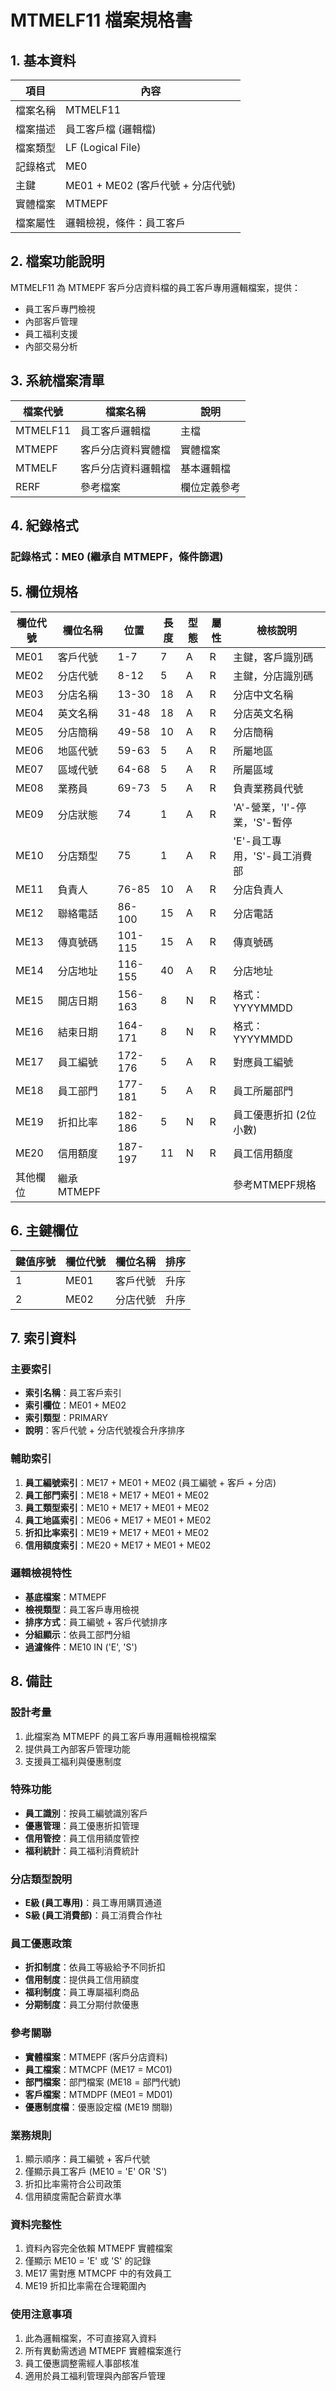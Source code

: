 # MTMELF11 檔案規格書

## 1. 基本資料

| 項目 | 內容 |
|------|------|
| 檔案名稱 | MTMELF11 |
| 檔案描述 | 員工客戶檔 (邏輯檔) |
| 檔案類型 | LF (Logical File) |
| 記錄格式 | ME0 |
| 主鍵 | ME01 + ME02 (客戶代號 + 分店代號) |
| 實體檔案 | MTMEPF |
| 檔案屬性 | 邏輯檢視，條件：員工客戶 |

## 2. 檔案功能說明

MTMELF11 為 MTMEPF 客戶分店資料檔的員工客戶專用邏輯檔案，提供：
- 員工客戶專門檢視
- 內部客戶管理
- 員工福利支援
- 內部交易分析

## 3. 系統檔案清單

| 檔案代號 | 檔案名稱 | 說明 |
|----------|----------|------|
| MTMELF11 | 員工客戶邏輯檔 | 主檔 |
| MTMEPF | 客戶分店資料實體檔 | 實體檔案 |
| MTMELF | 客戶分店資料邏輯檔 | 基本邏輯檔 |
| RERF | 參考檔案 | 欄位定義參考 |

## 4. 紀錄格式

### 記錄格式：ME0 (繼承自 MTMEPF，條件篩選)

## 5. 欄位規格

| 欄位代號 | 欄位名稱 | 位置 | 長度 | 型態 | 屬性 | 檢核說明 |
|----------|----------|------|------|------|------|----------|
| ME01 | 客戶代號 | 1-7 | 7 | A | R | 主鍵，客戶識別碼 |
| ME02 | 分店代號 | 8-12 | 5 | A | R | 主鍵，分店識別碼 |
| ME03 | 分店名稱 | 13-30 | 18 | A | R | 分店中文名稱 |
| ME04 | 英文名稱 | 31-48 | 18 | A | R | 分店英文名稱 |
| ME05 | 分店簡稱 | 49-58 | 10 | A | R | 分店簡稱 |
| ME06 | 地區代號 | 59-63 | 5 | A | R | 所屬地區 |
| ME07 | 區域代號 | 64-68 | 5 | A | R | 所屬區域 |
| ME08 | 業務員 | 69-73 | 5 | A | R | 負責業務員代號 |
| ME09 | 分店狀態 | 74 | 1 | A | R | 'A'-營業，'I'-停業，'S'-暫停 |
| ME10 | 分店類型 | 75 | 1 | A | R | 'E'-員工專用，'S'-員工消費部 |
| ME11 | 負責人 | 76-85 | 10 | A | R | 分店負責人 |
| ME12 | 聯絡電話 | 86-100 | 15 | A | R | 分店電話 |
| ME13 | 傳真號碼 | 101-115 | 15 | A | R | 傳真號碼 |
| ME14 | 分店地址 | 116-155 | 40 | A | R | 分店地址 |
| ME15 | 開店日期 | 156-163 | 8 | N | R | 格式：YYYYMMDD |
| ME16 | 結束日期 | 164-171 | 8 | N | R | 格式：YYYYMMDD |
| ME17 | 員工編號 | 172-176 | 5 | A | R | 對應員工編號 |
| ME18 | 員工部門 | 177-181 | 5 | A | R | 員工所屬部門 |
| ME19 | 折扣比率 | 182-186 | 5 | N | R | 員工優惠折扣 (2位小數) |
| ME20 | 信用額度 | 187-197 | 11 | N | R | 員工信用額度 |
| 其他欄位 | 繼承MTMEPF | | | | | 參考MTMEPF規格 |

## 6. 主鍵欄位

| 鍵值序號 | 欄位代號 | 欄位名稱 | 排序 |
|----------|----------|----------|------|
| 1 | ME01 | 客戶代號 | 升序 |
| 2 | ME02 | 分店代號 | 升序 |

## 7. 索引資料

### 主要索引
- **索引名稱**：員工客戶索引
- **索引欄位**：ME01 + ME02
- **索引類型**：PRIMARY
- **說明**：客戶代號 + 分店代號複合升序排序

### 輔助索引
1. **員工編號索引**：ME17 + ME01 + ME02 (員工編號 + 客戶 + 分店)
2. **員工部門索引**：ME18 + ME17 + ME01 + ME02
3. **員工類型索引**：ME10 + ME17 + ME01 + ME02
4. **員工地區索引**：ME06 + ME17 + ME01 + ME02
5. **折扣比率索引**：ME19 + ME17 + ME01 + ME02
6. **信用額度索引**：ME20 + ME17 + ME01 + ME02

### 邏輯檢視特性
- **基底檔案**：MTMEPF
- **檢視類型**：員工客戶專用檢視
- **排序方式**：員工編號 + 客戶代號排序
- **分組顯示**：依員工部門分組
- **過濾條件**：ME10 IN ('E', 'S')

## 8. 備註

### 設計考量
1. 此檔案為 MTMEPF 的員工客戶專用邏輯檢視檔案
2. 提供員工內部客戶管理功能
3. 支援員工福利與優惠制度

### 特殊功能
- **員工識別**：按員工編號識別客戶
- **優惠管理**：員工優惠折扣管理
- **信用管控**：員工信用額度管控
- **福利統計**：員工福利消費統計

### 分店類型說明
- **E級 (員工專用)**：員工專用購買通道
- **S級 (員工消費部)**：員工消費合作社

### 員工優惠政策
- **折扣制度**：依員工等級給予不同折扣
- **信用制度**：提供員工信用額度
- **福利制度**：員工專屬福利商品
- **分期制度**：員工分期付款優惠

### 參考關聯
- **實體檔案**：MTMEPF (客戶分店資料)
- **員工檔案**：MTMCPF (ME17 = MC01)
- **部門檔案**：部門檔案 (ME18 = 部門代號)
- **客戶檔案**：MTMDPF (ME01 = MD01)
- **優惠制度檔**：優惠設定檔 (ME19 關聯)

### 業務規則
1. 顯示順序：員工編號 + 客戶代號
2. 僅顯示員工客戶 (ME10 = 'E' OR 'S')
3. 折扣比率需符合公司政策
4. 信用額度需配合薪資水準

### 資料完整性
1. 資料內容完全依賴 MTMEPF 實體檔案
2. 僅顯示 ME10 = 'E' 或 'S' 的記錄
3. ME17 需對應 MTMCPF 中的有效員工
4. ME19 折扣比率需在合理範圍內

### 使用注意事項
1. 此為邏輯檔案，不可直接寫入資料
2. 所有異動需透過 MTMEPF 實體檔案進行
3. 員工優惠調整需經人事部核准
4. 適用於員工福利管理與內部客戶管理 